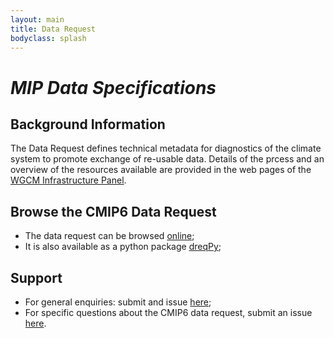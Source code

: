 ```yaml
---
layout: main
title: Data Request
bodyclass: splash
---
```


<h1><i>MIP Data Specifications</i></h1>

<h2>Background Information</h2>

<p>The Data Request defines technical metadata for diagnostics of the climate system to promote exchange of re-usable data. Details of the prcess and an overview of the resources available are provided in the web pages of the <a href="https://www.earthsystemcog.org/projects/wip/CMIP6DataRequest">WGCM Infrastructure Panel</a>.
  </p>

<h2>Browse the CMIP6 Data Request</h2>

<ul>
  <li>The data request can be browsed <a href="http://clipc-services.ceda.ac.uk/dreq/">online</a>;</li>
  <li>It is also available as a python package <a href="https://pypi.org/project/dreqPy/" class="code">dreqPy</a>;</li>
 </ul>

<h2>Support</h2>
<ul>
  <li>For general enquiries: submit and issue <a href="https://github.com/cmip6dr/Introduction/issues">here</a>;</li>
  <li>For specific questions about the CMIP6 data request, submit an issue <a href=" https://github.com/cmip6dr/CMIP6_DataRequest_VariableDefinitions">here</a>.
 </ul>
